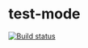 # test-mode
[![Build status](https://ci.appveyor.com/api/projects/status/akwc9v6yh3ebiyov?svg=true)](https://ci.appveyor.com/project/uldinakris/test-mode)
